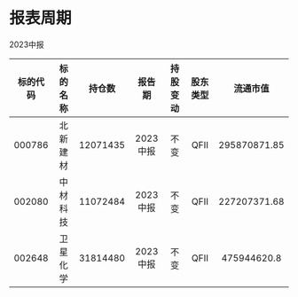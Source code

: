 # 报表周期 

2023中报

| 标的代码 | 标的名称 | 持仓数 | 报告期 | 持股变动 | 股东类型 | 流通市值 |
|:--:|:--:|:--:|:--:|:--:|:--:|:--:|
|000786|北新建材|12071435|2023中报|不变|QFII|295870871.85|
|002080|中材科技|11072484|2023中报|不变|QFII|227207371.68|
|002648|卫星化学|31814480|2023中报|不变|QFII|475944620.8|